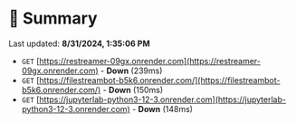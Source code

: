 # 📖 Summary
Last updated: **8/31/2024, 1:35:06 PM**

- `GET` [https://restreamer-09gx.onrender.com](https://restreamer-09gx.onrender.com) - **Down** (239ms)
- `GET` [https://filestreambot-b5k6.onrender.com/](https://filestreambot-b5k6.onrender.com/) - **Down** (150ms)
- `GET` [https://jupyterlab-python3-12-3.onrender.com](https://jupyterlab-python3-12-3.onrender.com) - **Down** (148ms)
